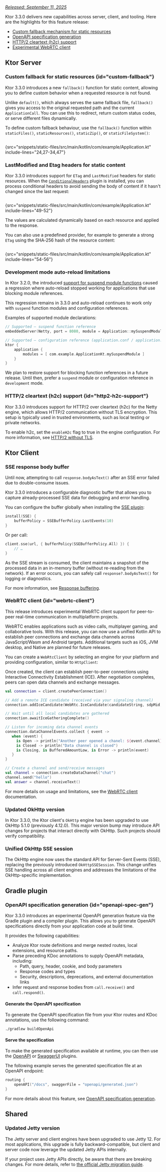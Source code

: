 [//]: # (title: What's new in Ktor 3.3.0)

<show-structure for="chapter,procedure" depth="2"/>

_[Released: September 11, 2025](releases.md#release-details)_

Ktor 3.3.0 delivers new capabilities across server, client, and tooling. Here are the highlights for this feature
release:

* [Custom fallback mechanism for static resources](#custom-fallback)
* [OpenAPI specification generation](#openapi-spec-gen)
* [HTTP/2 cleartext (h2c) support](#http2-h2c-support)
* [Experimental WebRTC client](#webrtc-client)

## Ktor Server

### Custom fallback for static resources {id="custom-fallback"}

Ktor 3.3.0 introduces a new `fallback()` function for static content, allowing you to define custom
behavior when a requested resource is not found.

Unlike `default()`, which always serves the same fallback file, `fallback()` gives you access to the original requested
path and the current `ApplicationCall`. You can use this to redirect, return custom status codes, or serve different
files dynamically.

To define custom fallback behaviour, use the `fallback()` function within `staticFiles()`, `staticResources()`, `staticZip()`, or
`staticFileSystem()`:

```kotlin
```

{src="snippets/static-files/src/main/kotlin/com/example/Application.kt" include-lines="24,27-34,47"}

### LastModified and Etag headers for static content

Ktor 3.3.0 introduces support for `ETag` and `LastModified` headers for static resources. When the [`ConditionalHeaders`](server-conditional-headers.md)
plugin is installed, you can process conditional headers to avoid sending the body of content if it hasn't changed since
the last request:

```kotlin
```

{src="snippets/static-files/src/main/kotlin/com/example/Application.kt" include-lines="49-52"}

The values are calculated dynamically based on each resource and applied to the response. 

You can also use a predefined provider, for example to generate a strong `ETag` using the SHA‑256 hash of the resource content:

```kotlin
```

{src="snippets/static-files/src/main/kotlin/com/example/Application.kt" include-lines="54-56"}

### Development mode auto-reload limitations

In Ktor 3.2.0, the introduced [support for suspend module functions](whats-new-320.md#suspendable-module-functions)
caused a regression where auto-reload stopped working for applications that use blocking module references.

This regression remains in 3.3.0 and auto-reload continues to work only with `suspend` function modules and
configuration references.

Examples of supported module declarations:

```kotlin
// Supported — suspend function reference
embeddedServer(Netty, port = 8080, module = Application::mySuspendModule)

// Supported — configuration reference (application.conf / application.yaml)
ktor {
    application {
        modules = [ com.example.ApplicationKt.mySuspendModule ]
    }
}
```

We plan to restore support for blocking function references in a future release. Until then, prefer a `suspend` module
or configuration reference in `development` mode.

### HTTP/2 cleartext (h2c) support {id="http2-h2c-support"}

Ktor 3.3.0 introduces support for HTTP/2 over cleartext (h2c) for the Netty engine,
which allows HTTP/2 communication without TLS encryption. 
This setup is typically used in trusted environments, such as local testing or private networks.

To enable h2c, set the `enableH2c` flag to true in the engine configuration.
For more information, see [HTTP/2 without TLS](server-http2.md#http-2-without-tls).

## Ktor Client

### SSE response body buffer

Until now, attempting to call `response.bodyAsText()` after an SSE error failed due to double-consume issues.

Ktor 3.3.0 introduces a configurable diagnostic buffer that allows you to capture already-processed SSE data for
debugging and error handling.

You can configure the buffer globally when installing the [SSE plugin](client-server-sent-events.topic):

```kotlin
install(SSE) {
    bufferPolicy = SSEBufferPolicy.LastEvents(10)
}
```

Or per call:

```kotlin
client.sse(url, { bufferPolicy(SSEBufferPolicy.All) }) {
    // …
}
```

As the SSE stream is consumed, the client maintains a snapshot of the processed data in an in-memory buffer (without
re-reading from the network). If an error occurs, you can safely call `response?.bodyAsText()` for logging or
diagnostics.

For more information, see [Response buffering](client-server-sent-events.topic#response-buffering).

### WebRTC client {id="webrtc-client"}

This release introduces experimental WebRTC client support for peer-to-peer real-time communication in multiplatform
projects.

WebRTC enables applications such as video calls, multiplayer gaming, and collaborative tools. With this release, you
can now use a unified Kotlin API to establish peer connections and exchange data channels across JavaScript/Wasm and
Android targets. Additional targets such as iOS, JVM desktop, and Native are planned for future releases.

You can create a `WebRtcClient` by selecting an engine for your platform and providing configuration, similar to
`HttpClient`:

<include from="client-webrtc.md" element-id="create-webrtc-client"/>

Once created, the client can establish peer-to-peer connections using Interactive Connectivity Establishment (ICE).
After negotiation completes, peers can open data channels and exchange messages.

```kotlin
val connection = client.createPeerConnection()

// Add a remote ICE candidate (received via your signaling channel)
connection.addIceCandidate(WebRtc.IceCandidate(candidateString, sdpMid, sdpMLineIndex))

// Wait until all local candidates are gathered
connection.awaitIceGatheringComplete()

// Listen for incoming data channel events
connection.dataChannelEvents.collect { event ->
   when (event) {
     is Open -> println("Another peer opened a chanel: ${event.channel}")
     is Closed -> println("Data channel is closed")
     is Closing, is BufferedAmountLow, is Error -> println(event)
   }
}

// Create a channel and send/receive messages
val channel = connection.createDataChannel("chat")
channel.send("hello")
val answer = channel.receiveText()
```

For more details on usage and limitations, see the [WebRTC client](client-webrtc.md) documentation.

### Updated OkHttp version

In Ktor 3.3.0, the Ktor client's `OkHttp` engine has been upgraded to use OkHttp 5.1.0 (previously 4.12.0). This major
version bump may introduce API changes for projects that interact directly with OkHttp. Such projects should verify
compatibility.

### Unified OkHttp SSE session

The OkHttp engine now uses the standard API for Server-Sent Events (SSE), 
replacing the previously introduced `OkHttpSSESession`.
This change unifies SSE handling across all client engines and addresses the limitations of the OkHttp-specific implementation.


## Gradle plugin

### OpenAPI specification generation {id="openapi-spec-gen"}
<secondary-label ref="experimental"/>

Ktor 3.3.0 introduces an experimental OpenAPI generation feature via the Gradle plugin and a compiler plugin. This
allows you to generate OpenAPI specifications directly from your application code at build time.

It provides the following capabilities:
- Analyze Ktor route definitions and merge nested routes, local extensions, and resource paths.
- Parse preceding KDoc annotations to supply OpenAPI metadata, including:
    - Path, query, header, cookie, and body parameters
    - Response codes and types
    - Security, descriptions, deprecations, and external documentation links
- Infer request and response bodies from `call.receive()` and `call.respond()`.


<include from="openapi-spec-generation.md" element-id="configure-the-extension"></include>

#### Generate the OpenAPI specification

To generate the OpenAPI specification file from your Ktor routes and KDoc annotations, use the following command:

```shell
./gradlew buildOpenApi
```

#### Serve the specification

To make the generated specification available at runtime, you can then use the [OpenAPI](server-openapi.md)
or [SwaggerUI](server-swagger-ui.md) plugins.

The following example serves the generated specification file at an OpenAPI endpoint:

```kotlin
routing {
    openAPI("/docs", swaggerFile = "openapi/generated.json")
}
```

For more details about this feature, see [OpenAPI specification generation](openapi-spec-generation.md).


## Shared

### Updated Jetty version

The Jetty server and client engines have been upgraded to use Jetty 12. For most applications, this upgrade is fully
backward-compatible, but client and server code now leverage the updated Jetty APIs internally.

If your project uses Jetty APIs directly, be aware that there are breaking changes. For more details, refer to
[the official Jetty migration guide](https://jetty.org/docs/jetty/12.1/programming-guide/migration/11-to-12.html).
